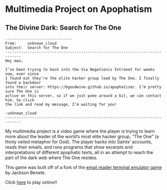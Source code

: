 # Multimedia Project on Apophatism
## The Divine Dark: Search for The One

```
------------------------------
From:     unknown_cloud
Subject:  Search for The One
-----------------------------------------------------------------------------
Hey man,

I’ve been trying to hack into the Via Negationis Intranet for weeks now, ever since 
I found out they’re the elite hacker group lead by The One. I finally found a backdoor 
into their server: https://bgoodwine.github.io/apophatism/. I’m pretty sure The One is 
active on this server, so if we just poke around a bit, we can contact him. So click 
the link and read my message, I’m waiting for you!

-unknown_cloud
-----------------------------------------------------------------------------
```

My multimedia project is a video game where the player is trying to learn more about the leader of the world’s most elite hacker group, “The One” (a thinly veiled metaphor for God). The player hacks into Saints’ accounts, reads their emails, and runs programs that show excerpts and interpretations of different apophatic texts, all in an attempt to reach the part of the dark web where The One resides.

This game was built off of a fork of the [email reader terminal emulator game](https://github.com/jacksonbenete/email_terminal) by Jackson Benete.

Click [here](https://bgoodwine.github.io/apophatism/) to play online!!
